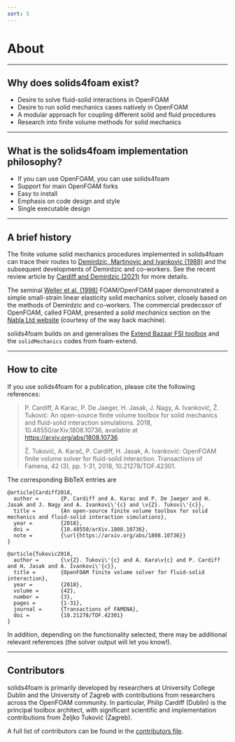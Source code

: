 ```yaml
---
sort: 5
---
```


# About

---

## Why does solids4foam exist?

- Desire to solve fluid-solid interactions in OpenFOAM
- Desire to run solid mechanics cases natively in OpenFOAM
- A modular approach for coupling different solid and fluid procedures
- Research into finite volume methods for solid mechanics

---

## What is the solids4foam implementation philosophy?

- If you can use OpenFOAM, you can use solids4foam
- Support for main OpenFOAM forks
- Easy to install
- Emphasis on code design and style
- Single executable design

---

## A brief history

<!-- markdown-link-check-disable -->

The finite volume solid mechanics procedures implemented in solids4foam can
trace their routes to
[Demirdzic, Martinovic and Ivankovic (1988)](https://tinyurl.com/demirdzic1988)
and the subsequent developments of Demirdzic and co-workers. See the recent
review article by
[Cardiff and Demirdzic (2021)](https://link.springer.com/article/10.1007/s11831-020-09523-0#citeas)
for more details.

The seminal
[Weller et al. (1998)](https://aip.scitation.org/doi/abs/10.1063/1.168744)
FOAM/OpenFOAM paper demonstrated a simple small-strain linear elasticity solid
mechanics solver, closely based on the methods of Demirdzic and co-workers. The
commercial predecssor of OpenFOAM, called FOAM, presented a _solid mechanics_
section on the
[Nabla Ltd website](https://web.archive.org/web/20041217102538/http://www.nabla.co.uk/main/solids.html#solids)
(courtesy of the way back machine).

solids4foam builds on and generalises the
[Extend Bazaar FSI toolbox](https://tinyurl.com/extendBazaar) and the
`solidMechanics` codes from foam-extend.

<!-- markdown-link-check-enable -->

---

## How to cite

If you use solids4foam for a publication, please cite the following references:

> P. Cardiff, A Karac, P. De Jaeger, H. Jasak, J. Nagy, A. Ivanković, Ž.
> Tuković: An open-source finite volume toolbox for solid mechanics and
> fluid-solid interaction simulations. 2018, 10.48550/arXiv.1808.10736,
> available at https://arxiv.org/abs/1808.10736.
>
> Ž. Tuković, A. Karač, P. Cardiff, H. Jasak, A. Ivanković: OpenFOAM finite
> volume solver for fluid-solid interaction. Transactions of Famena, 42 (3), pp.
> 1-31, 2018, 10.21278/TOF.42301.

The corresponding BibTeX entries are

```
@article{Cardiff2018,
  author =       {P. Cardiff and A. Karac and P. De Jaeger and H. Jasak and J. Nagy and A. Ivankovi\'{c} and \v{Z}. Tukovi\'{c}},
  title =        {An open-source finite volume toolbox for solid mechanics and fluid-solid interaction simulations},
  year =         {2018},
  doi =          {10.48550/arXiv.1808.10736},
  note =         {\url{https://arxiv.org/abs/1808.10736}}
}

@article{Tukovic2018,
  author =       {\v{Z}. Tukovi\'{c} and A. Kara\v{c} and P. Cardiff and H. Jasak and A. Ivankovi\'{c}},
  title =        {OpenFOAM finite volume solver for fluid-solid interaction},
  year =         {2018},
  volume =       {42},
  number =       {3},
  pages =        {1-31},
  journal =      {Transactions of FAMENA},
  doi =          {10.21278/TOF.42301}
}
```

In addition, depending on the functionality selected, there may be additional
relevant references (the solver output will let you know!).

---

## Contributors

solids4foam is primarily developed by researchers at University College Dublin
and the University of Zagreb with contributions from researchers across the
OpenFOAM community. In particular, Philip Cardiff (Dublin) is the principal
toolbox architect, with significant scientific and implementation contributions
from Željko Tuković (Zagreb).

A full list of contributors can be found in the
[contributors file](./CONTRIBUTORS.md).
